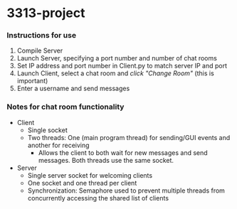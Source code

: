 # 3313-project
### Instructions for use
1. Compile Server
2. Launch Server, specifying a port number and number of chat rooms
3. Set IP address and port number in Client.py to match server IP and port
4. Launch Client, select a chat room and *click "Change Room"* (this is important)
5. Enter a username and send messages

### Notes for chat room functionality
* Client
  * Single socket
  * Two threads: One (main program thread) for sending/GUI events and another for receiving
    * Allows the client to both wait for new messages and send messages. Both threads use the same socket.
* Server
  * Single server socket for welcoming clients
  * One socket and one thread per client
  * Synchronization: Semaphore used to prevent multiple threads from concurrently accessing the shared list of clients
